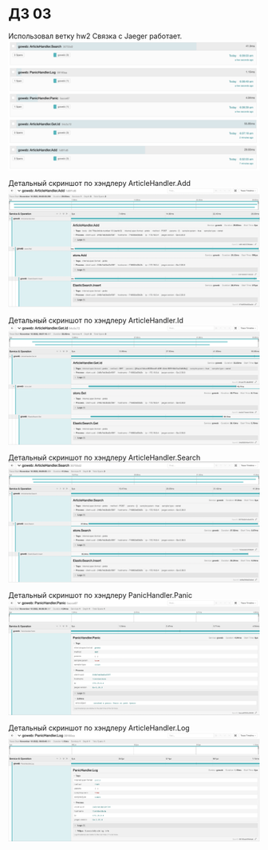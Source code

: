# ДЗ 03

Использовал ветку hw2
Связка с Jaeger работает.
![SpanList](screenshots/SpanList.png)

Детальный скриншот по хэндлеру ArticleHandler.Add
![SpanList](screenshots/App.ArticleHandler.Add.png)

Детальный скриншот по хэндлеру ArticleHandler.Id
![SpanList](screenshots/App.ArticleHandler.Get.Id.png)

Детальный скриншот по хэндлеру ArticleHandler.Search
![SpanList](screenshots/App.ArticleHandler.Search.png)

Детальный скриншот по хэндлеру PanicHandler.Panic
![SpanList](screenshots/App.PanicHandler.Panic.png)

Детальный скриншот по хэндлеру ArticleHandler.Log
![SpanList](screenshots/App.PanicHandler.Log.png)